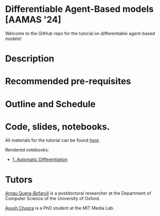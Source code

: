 # Differentiable Agent-Based models <br>[AAMAS '24]

Welcome to the GitHub repo for the tutorial on differentiable agent-based models!

# Description

# Recommended pre-requisites

# Outline and Schedule

# Code, slides, notebooks.

All materials for the tutorial can be found [here](https://github.com/arnauqb/diff_abms_tutorial).

Rendered notebooks:

- [1. Automatic Differentiation](./webpage/01-automatic-differentiation)


# Tutors

[Arnau Quera-Bofarull](https://www.arnau.ai) is a postdoctoral researcher at the Department of Computer Science of the University of Oxford.

[Ayush Chopra](https://www.media.mit.edu/people/ayushc/overview/) is a PhD student at the MIT Media Lab.